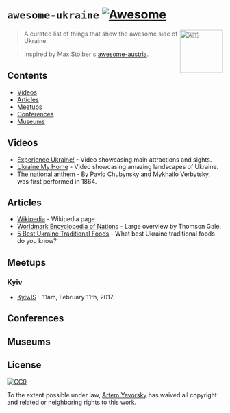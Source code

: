 # `awesome-ukraine` [![Awesome](https://cdn.rawgit.com/sindresorhus/awesome/d7305f38d29fed78fa85652e3a63e154dd8e8829/media/badge.svg)](https://github.com/sindresorhus/awesome)

<img src="https://upload.wikimedia.org/wikipedia/commons/4/49/Flag_of_Ukraine.svg" width="100px" align="right" alt="🇦🇹">

> A curated list of things that show the awesome side of Ukraine.

> Inspired by Max Stoiber's [awesome-austria](https://github.com/mxstbr/awesome-austria).

## Contents

- [Videos](#videos)
- [Articles](#articles)
- [Meetups](#meetups)
- [Conferences](#conferences)
- [Museums](#museums)

## Videos

- [Experience Ukraine!](https://www.youtube.com/watch?v=qZMMJo7jOTQ) - Video showcasing main attractions and sights.
- [Ukraine My Home](https://www.youtube.com/watch?v=Pu8tL3ptXRM) - Video showcasing amazing landscapes of Ukraine.
- [The national anthem](https://www.youtube.com/watch?v=xzgViS4Rpf8) - By Pavlo Chubynsky and Mykhailo Verbytsky, was first performed in 1864.

## Articles

- [Wikipedia](https://en.wikipedia.org/wiki/Ukraine) - Wikipedia page.
- [Worldmark Encyclopedia of Nations](http://www.encyclopedia.com/places/commonwealth-independent-states-and-baltic-nations/cis-and-baltic-political-geography-91#LOCATION_SIZE_AND_EXTENT) - Large overview by Thomson Gale.
- [5 Best Ukraine Traditional Foods](http://www.activeukraine.com/five-best-ukraine-traditional-foods/) - What best Ukraine traditional foods do you know?

## Meetups

### Kyiv

- [KyivJS](http://kyivjs.org/en) - 11am, February 11th, 2017.

## Conferences

## Museums

## License

[![CC0](http://mirrors.creativecommons.org/presskit/buttons/88x31/svg/cc-zero.svg)](https://creativecommons.org/publicdomain/zero/1.0/)

To the extent possible under law, [Artem Yavorsky](http://yavorsky.org) has waived all copyright and related or neighboring rights to this work.
